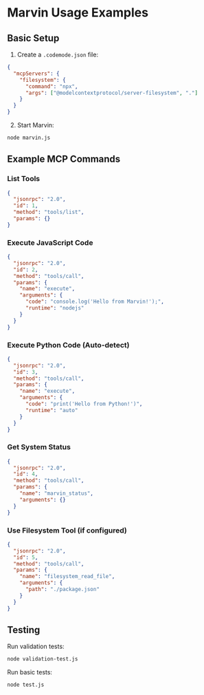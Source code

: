 # Marvin Usage Examples

## Basic Setup

1. Create a `.codemode.json` file:
```json
{
  "mcpServers": {
    "filesystem": {
      "command": "npx",
      "args": ["@modelcontextprotocol/server-filesystem", "."]
    }
  }
}
```

2. Start Marvin:
```bash
node marvin.js
```

## Example MCP Commands

### List Tools
```json
{
  "jsonrpc": "2.0",
  "id": 1,
  "method": "tools/list",
  "params": {}
}
```

### Execute JavaScript Code
```json
{
  "jsonrpc": "2.0",
  "id": 2,
  "method": "tools/call",
  "params": {
    "name": "execute",
    "arguments": {
      "code": "console.log('Hello from Marvin!');",
      "runtime": "nodejs"
    }
  }
}
```

### Execute Python Code (Auto-detect)
```json
{
  "jsonrpc": "2.0",
  "id": 3,
  "method": "tools/call",
  "params": {
    "name": "execute",
    "arguments": {
      "code": "print('Hello from Python!')",
      "runtime": "auto"
    }
  }
}
```

### Get System Status
```json
{
  "jsonrpc": "2.0",
  "id": 4,
  "method": "tools/call",
  "params": {
    "name": "marvin_status",
    "arguments": {}
  }
}
```

### Use Filesystem Tool (if configured)
```json
{
  "jsonrpc": "2.0",
  "id": 5,
  "method": "tools/call",
  "params": {
    "name": "filesystem_read_file",
    "arguments": {
      "path": "./package.json"
    }
  }
}
```

## Testing

Run validation tests:
```bash
node validation-test.js
```

Run basic tests:
```bash
node test.js
```